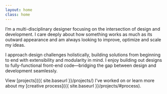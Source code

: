 ```yaml
---
layout: home
class: home
---
```


I’m a multi-disciplinary designer focusing on the intersection of design and development. I care deeply about how something works as much as its outward appearance and am always looking to improve, optimize and scale my ideas.

I approach design challenges holistically, building solutions from beginning to end with extensibility and modularity in mind. I enjoy building out designs to fully-functional front-end code—bridging the gap between design and development seamlessly. 

View [projects]({{ site.baseurl }}/projects/) I’ve worked on or learn more about my [creative process]({{ site.baseurl }}/projects/#process). 